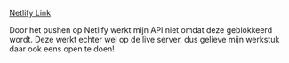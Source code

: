 [Netlify Link](https://pensive-ardinghelli-5d30e9.netlify.app/)

Door het pushen op Netlify werkt mijn API niet omdat deze geblokkeerd wordt. Deze werkt echter wel op de live server, dus gelieve mijn werkstuk daar ook eens open te doen! 

